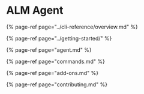 # ALM Agent

{% page-ref page="../cli-reference/overview.md" %}

{% page-ref page="../getting-started/" %}

{% page-ref page="agent.md" %}

{% page-ref page="commands.md" %}

{% page-ref page="add-ons.md" %}

{% page-ref page="contributing.md" %}



